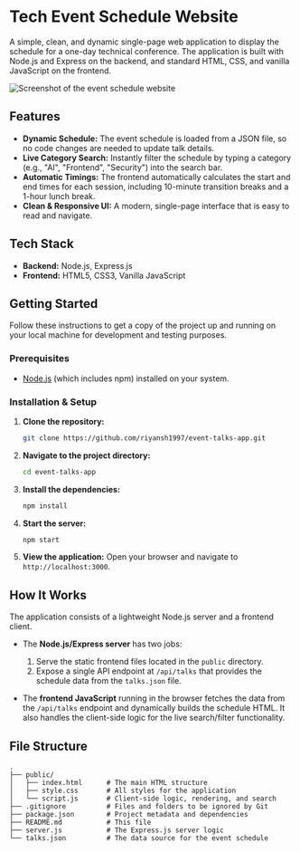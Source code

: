 
# Tech Event Schedule Website

A simple, clean, and dynamic single-page web application to display the schedule for a one-day technical conference. The application is built with Node.js and Express on the backend, and standard HTML, CSS, and vanilla JavaScript on the frontend.

![Screenshot of the event schedule website](https://i.imgur.com/example.png) <!-- Replace with an actual screenshot URL if you have one -->

## Features

- **Dynamic Schedule:** The event schedule is loaded from a JSON file, so no code changes are needed to update talk details.
- **Live Category Search:** Instantly filter the schedule by typing a category (e.g., "AI", "Frontend", "Security") into the search bar.
- **Automatic Timings:** The frontend automatically calculates the start and end times for each session, including 10-minute transition breaks and a 1-hour lunch break.
- **Clean & Responsive UI:** A modern, single-page interface that is easy to read and navigate.

## Tech Stack

- **Backend:** Node.js, Express.js
- **Frontend:** HTML5, CSS3, Vanilla JavaScript

## Getting Started

Follow these instructions to get a copy of the project up and running on your local machine for development and testing purposes.

### Prerequisites

- [Node.js](https://nodejs.org/) (which includes npm) installed on your system.

### Installation & Setup

1.  **Clone the repository:**
    ```sh
    git clone https://github.com/riyansh1997/event-talks-app.git
    ```

2.  **Navigate to the project directory:**
    ```sh
    cd event-talks-app
    ```

3.  **Install the dependencies:**
    ```sh
    npm install
    ```

4.  **Start the server:**
    ```sh
    npm start
    ```

5.  **View the application:**
    Open your browser and navigate to `http://localhost:3000`.

## How It Works

The application consists of a lightweight Node.js server and a frontend client.

-   The **Node.js/Express server** has two jobs:
    1.  Serve the static frontend files located in the `public` directory.
    2.  Expose a single API endpoint at `/api/talks` that provides the schedule data from the `talks.json` file.

-   The **frontend JavaScript** running in the browser fetches the data from the `/api/talks` endpoint and dynamically builds the schedule HTML. It also handles the client-side logic for the live search/filter functionality.

## File Structure

```
.
├── public/
│   ├── index.html      # The main HTML structure
│   ├── style.css       # All styles for the application
│   └── script.js       # Client-side logic, rendering, and search
├── .gitignore          # Files and folders to be ignored by Git
├── package.json        # Project metadata and dependencies
├── README.md           # This file
├── server.js           # The Express.js server logic
└── talks.json          # The data source for the event schedule
```
